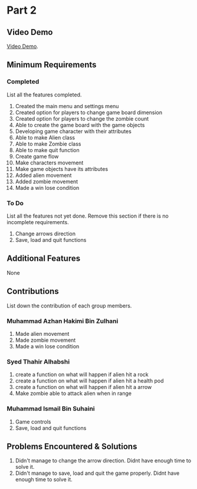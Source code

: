 # Part 2

## Video Demo

[Video Demo](https://youtu.be/rDMuaKK11bU).

## Minimum Requirements

### Completed

List all the features completed.

1. Created the main menu and settings menu
2. Created option for players to change game board dimension
3. Created option for players to change the zombie count
4. Able to create the game board with the game objects 
5. Developing game character with their attributes
6. Able to make Alien class
7. Able to make Zombie class
8. Able to make quit function
9. Create game flow
10. Make characters movement
11. Make game objects have its attributes
12. Added alien movement
13. Added zombie movement
14. Made a win lose condition

### To Do

List all the features not yet done. Remove this section if there is no incomplete requirements.

1. Change arrows direction
2. Save, load and quit functions

## Additional Features

None

## Contributions

List down the contribution of each group members.

### Muhammad Azhan Hakimi Bin Zulhani

1. Made alien movement
2. Made zombie movement
3. Made a win lose condition

### Syed Thahir Alhabshi

1. create a function on what will happen if alien hit a rock
2. create a function on what will happen if alien hit a health pod
3. create a function on what will happen if alien hit a arrow
4. Make zombie able to attack alien when in range

### Muhammad Ismail Bin Suhaini
1. Game controls
2. Save, load and quit functions

## Problems Encountered & Solutions

1. Didn't manage to change the arrow direction. Didnt have enough time to solve it.
2. Didn't manage to save, load and quit the game properly. Didnt have enough time to solve it.